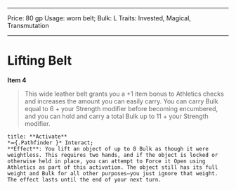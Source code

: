 
---
Price: 80 gp
Usage: worn belt;
Bulk: L
Traits: Invested, Magical, Transmutation

---

# Lifting Belt

**Item 4**

> This wide leather belt grants you a +1 item bonus to Athletics checks and increases the amount you can easily carry. You can carry Bulk equal to 6 + your Strength modifier before becoming encumbered, and you can hold and carry a total Bulk up to 11 + your Strength modifier.

```ad-embed-ability
title: **Activate**
*⬺{.Pathfinder }* Interact; 
**Effect**: You lift an object of up to 8 Bulk as though it were weightless. This requires two hands, and if the object is locked or otherwise held in place, you can attempt to Force it Open using Athletics as part of this activation. The object still has its full weight and Bulk for all other purposes—you just ignore that weight. The effect lasts until the end of your next turn.

```
